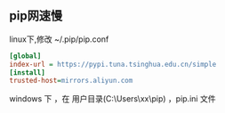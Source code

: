 ## pip网速慢

linux下,修改 ~/.pip/pip.conf 

``` ini
[global]
index-url = https://pypi.tuna.tsinghua.edu.cn/simple
[install]
trusted-host=mirrors.aliyun.com
```

windows 下 ，在 用户目录(C:\Users\xx\pip) ，pip.ini 文件